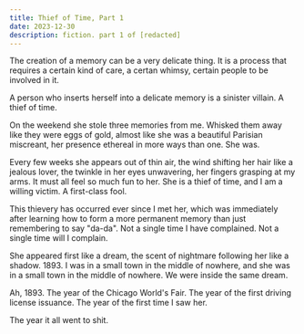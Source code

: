 ```yaml
---
title: Thief of Time, Part 1
date: 2023-12-30
description: fiction. part 1 of [redacted]
---
```

The creation of a memory can be a very delicate thing. It is a process that requires a certain kind of care, a certan whimsy, certain people to be involved in it.

A person who inserts herself into a delicate memory is a sinister villain. A thief of time.

On the weekend she stole three memories from me. Whisked them away like they were eggs of gold, almost like she was a beautiful Parisian miscreant, her presence ethereal in more ways than one. She was.

Every few weeks she appears out of thin air, the wind shifting her hair like a jealous lover, the twinkle in her eyes unwavering, her fingers grasping at my arms. It must all feel so much fun to her. She is a thief of time, and I am a willing victim. A first-class fool.

This thievery has occurred ever since I met her, which was immediately after learning how to form a more permanent memory than just remembering to say "da-da". Not a single time I have complained. Not a single time will I complain.

She appeared first like a dream, the scent of nightmare following her like a shadow. 1893. I was in a small town in the middle of nowhere, and she was in a small town in the middle of nowhere. We were inside the same dream.

Ah, 1893. The year of the Chicago World's Fair. The year of the first driving license issuance. The year of the first time I saw her.

The year it all went to shit.
